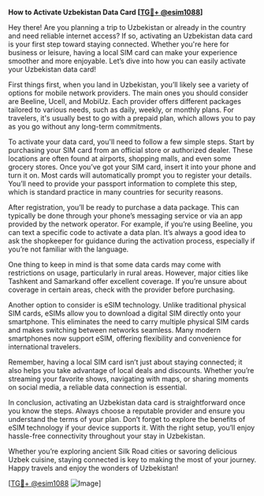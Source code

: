 **How to Activate Uzbekistan Data Card [[TG💪+ @esim1088](https://t.me/s/esim1088)]**

Hey there! Are you planning a trip to Uzbekistan or already in the country and need reliable internet access? If so, activating an Uzbekistan data card is your first step toward staying connected. Whether you're here for business or leisure, having a local SIM card can make your experience smoother and more enjoyable. Let’s dive into how you can easily activate your Uzbekistan data card!

First things first, when you land in Uzbekistan, you’ll likely see a variety of options for mobile network providers. The main ones you should consider are Beeline, Ucell, and MobiUz. Each provider offers different packages tailored to various needs, such as daily, weekly, or monthly plans. For travelers, it's usually best to go with a prepaid plan, which allows you to pay as you go without any long-term commitments.

To activate your data card, you'll need to follow a few simple steps. Start by purchasing your SIM card from an official store or authorized dealer. These locations are often found at airports, shopping malls, and even some grocery stores. Once you’ve got your SIM card, insert it into your phone and turn it on. Most cards will automatically prompt you to register your details. You’ll need to provide your passport information to complete this step, which is standard practice in many countries for security reasons.

After registration, you’ll be ready to purchase a data package. This can typically be done through your phone’s messaging service or via an app provided by the network operator. For example, if you’re using Beeline, you can text a specific code to activate a data plan. It’s always a good idea to ask the shopkeeper for guidance during the activation process, especially if you’re not familiar with the language.

One thing to keep in mind is that some data cards may come with restrictions on usage, particularly in rural areas. However, major cities like Tashkent and Samarkand offer excellent coverage. If you’re unsure about coverage in certain areas, check with the provider before purchasing.

Another option to consider is eSIM technology. Unlike traditional physical SIM cards, eSIMs allow you to download a digital SIM directly onto your smartphone. This eliminates the need to carry multiple physical SIM cards and makes switching between networks seamless. Many modern smartphones now support eSIM, offering flexibility and convenience for international travelers.

Remember, having a local SIM card isn’t just about staying connected; it also helps you take advantage of local deals and discounts. Whether you’re streaming your favorite shows, navigating with maps, or sharing moments on social media, a reliable data connection is essential.

In conclusion, activating an Uzbekistan data card is straightforward once you know the steps. Always choose a reputable provider and ensure you understand the terms of your plan. Don’t forget to explore the benefits of eSIM technology if your device supports it. With the right setup, you’ll enjoy hassle-free connectivity throughout your stay in Uzbekistan.

Whether you’re exploring ancient Silk Road cities or savoring delicious Uzbek cuisine, staying connected is key to making the most of your journey. Happy travels and enjoy the wonders of Uzbekistan!

[[TG💪+ @esim1088](https://t.me/s/esim1088) ![Image](https://i.postimg.cc/Y0z9fWf4/image.png)]